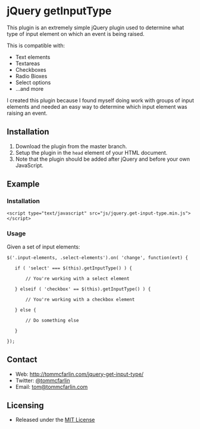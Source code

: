 # jQuery getInputType

This plugin is an extremely simple jQuery plugin used to determine what type of input element on which an event is being raised.

This is compatible with:

* Text elements
* Textareas
* Checkboxes
* Radio Bioxes
* Select options
* ...and more

I created this plugin because I found myself doing work with groups of input elements and needed an easy way to determine which
input element was raising an event.

## Installation

1. Download the plugin from the master branch.
2. Setup the plugin in the `head` element of your HTML document.
3. Note that the plugin should be added after jQuery and before your own JavaScript.

## Example

### Installation

`<script type="text/javascript" src="js/jquery.get-input-type.min.js"></script>`

### Usage

Given a set of input elements:

```
$('.input-elements, .select-elements').on( 'change', function(evt) {

   if ( 'select' === $(this).getInputType() ) {

       // You're working with a select element

   } elseif ( 'checkbox' == $(this).getInputType() ) {

       // You're working with a checkbox element

   } else {

       // Do something else

   }

});
```

## Contact

* Web:      http://tommcfarlin.com/jquery-get-input-type/
* Twitter:  [@tommcfarlin](http://twitter.com/tommcfarlin)
* Email:    [tom@tommcfarlin.com](http://tommcfarlin.com/contact)

## Licensing

* Released under the [MIT License](http://www.opensource.org/licenses/mit-license.php)